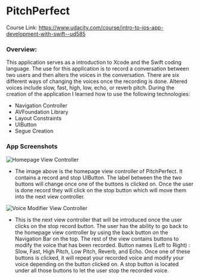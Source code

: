 # PitchPerfect
Course Link: <https://www.udacity.com/course/intro-to-ios-app-development-with-swift--ud585>

### Overview:
This application serves as a introduction to Xcode and the Swift coding language. The use for this application is to record a conversation between two users and then alters the voices in the conversation. There are six different ways of changing the voices once the recording is done. Altered voices include slow, fast, high, low, echo, or reverb pitch. During the creation of the application I learned how to use the following technologies: 
+ Navigation Controller
+ AVFoundation Library 
+ Layout Constraints 
+ UIButton 
+ Segue Creation

### App Screenshots
![Homepage View Controller](http://i64.tinypic.com/111mknl.png)
+ The image above is the homepage view controller of PitchPerfect. It contains a record and stop UIButton. The label between the the two buttons will change once one of the buttons is clicked on. Once the user is done record they will click on the stop button which will move them into the next view controller. 

![Voice Modifier View Controller](http://i68.tinypic.com/2cyfmlk.png)
+ This is the next view controller that will be introduced once the user clicks on the stop record button. The user has the ability to go back to the homepage view controller by using the back button on the Navigation Bar on the top. The rest of the view contains buttons to modify the voice that has been recorded. Button names (Left to Right) :  Slow, Fast, High Pitch, Low Pitch, Reverb, and Echo. Once one of these buttons is clicked, it will repeat your recorded voice and modify your voice depending on the button clicked on. A stop button is located under all those buttons to let the user stop the recorded voice. 

